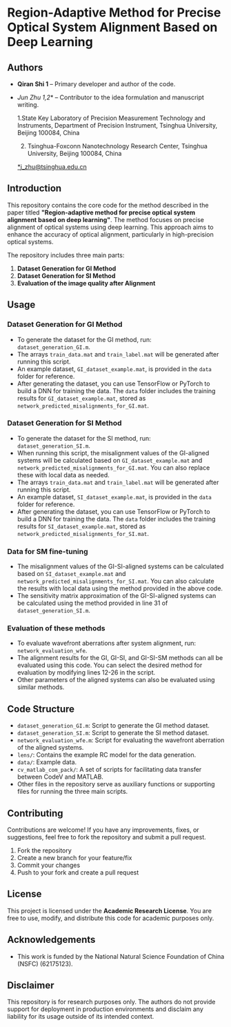 # Region-Adaptive Method for Precise Optical System Alignment Based on Deep Learning

## Authors

- **Qiran Shi 1** – Primary developer and author of the code.

- **Jun Zhu* 1,2** – Contributor to the idea formulation and manuscript writing.

     1.State Key Laboratory of Precision Measurement Technology and Instruments, Department of Precision Instrument, Tsinghua University, Beijing 100084, China

  2. Tsinghua-Foxconn Nanotechnology Research Center, Tsinghua University, Beijing 100084, China

  [*j_zhu@tsinghua.edu.cn](mailto:*j_zhu@tsinghua.edu.cn)

## Introduction

This repository contains the core code for the method described in the paper titled **"Region-adaptive method for precise optical system alignment based on deep learning"**. The method focuses on precise alignment of optical systems using deep learning. This approach aims to enhance the accuracy of optical alignment, particularly in high-precision optical systems.

The repository includes three main parts:

1. **Dataset Generation for GI Method**
2. **Dataset Generation for SI  Method**
3. **Evaluation of the image quality after Alignment**

## Usage

### Dataset Generation for GI Method

- To generate the dataset for the GI method, run: `dataset_generation_GI.m`. 
- The arrays `train_data.mat` and `train_label.mat` will be generated after running this script. 
- An example dataset, `GI_dataset_example.mat`, is provided in the `data` folder for reference. 
- After generating the dataset, you can use TensorFlow or PyTorch to build a DNN for training the data. The `data` folder includes the training results for `GI_dataset_example.mat`, stored as `network_predicted_misalignments_for_GI.mat`.

### Dataset Generation for SI Method

- To generate the dataset for the SI method, run: `dataset_generation_SI.m`. 
- When running this script, the misalignment values of the GI-aligned systems will be calculated based on `GI_dataset_example.mat` and `network_predicted_misalignments_for_GI.mat`. You can also replace these with local data as needed.
- The arrays `train_data.mat` and `train_label.mat` will be generated after running this script. 
- An example dataset, `SI_dataset_example.mat`, is provided in the `data` folder for reference. 
- After generating the dataset, you can use TensorFlow or PyTorch to build a DNN for training the data. The `data` folder includes the training results for `SI_dataset_example.mat`, stored as `network_predicted_misalignments_for_SI.mat`.

### Data for SM fine-tuning

-  The misalignment values of the GI-SI-aligned systems can be calculated based on `SI_dataset_example.mat` and `network_predicted_misalignments_for_SI.mat`. You can also calculate the results with local data using the method provided in the above code.
- The sensitivity matrix approximation of the GI-SI-aligned systems can be calculated using the method provided in line 31 of `dataset_generation_SI.m`.

### Evaluation of these methods

- To evaluate wavefront aberrations after system alignment, run: `network_evaluation_wfe`.
- The alignment results for the GI, GI-SI, and GI-SI-SM methods can all be evaluated using this code. You can select the desired method for evaluation by modifying lines 12-26 in the script.
- Other parameters of the aligned systems can also be evaluated using similar methods.

## Code Structure

- `dataset_generation_GI.m`: Script to generate the GI method dataset.
- `dataset_generation_SI.m`: Script to generate the SI method dataset.
- `network_evaluation_wfe.m`: Script for evaluating the wavefront aberration of the aligned systems.
- `lens/`: Contains the example RC model for the data generation.
- `data/`: Example data.
- `cv_matlab_com_pack/`: A set of scripts for facilitating data transfer between CodeV and MATLAB.
- Other files in the repository serve as auxiliary functions or supporting files for running the three main scripts.

## Contributing

Contributions are welcome! If you have any improvements, fixes, or suggestions, feel free to fork the repository and submit a pull request.

1. Fork the repository
2. Create a new branch for your feature/fix
3. Commit your changes
4. Push to your fork and create a pull request

## License

This project is licensed under the **Academic Research License**. You are free to use, modify, and distribute this code for academic purposes only.   

## Acknowledgements

- This work is funded by the National Natural Science Foundation of China (NSFC) (62175123). 

## Disclaimer

This repository is for research purposes only. The authors do not provide support for deployment in production environments and disclaim any liability for its usage outside of its intended context.